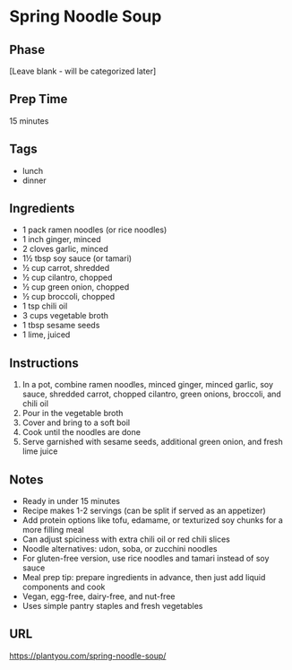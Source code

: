 # Spring Noodle Soup

## Phase
[Leave blank - will be categorized later]

## Prep Time
15 minutes

## Tags
- lunch
- dinner

## Ingredients
- 1 pack ramen noodles (or rice noodles)
- 1 inch ginger, minced
- 2 cloves garlic, minced
- 1½ tbsp soy sauce (or tamari)
- ½ cup carrot, shredded
- ½ cup cilantro, chopped
- ½ cup green onion, chopped
- ½ cup broccoli, chopped
- 1 tsp chili oil
- 3 cups vegetable broth
- 1 tbsp sesame seeds
- 1 lime, juiced

## Instructions
1. In a pot, combine ramen noodles, minced ginger, minced garlic, soy sauce, shredded carrot, chopped cilantro, green onions, broccoli, and chili oil
2. Pour in the vegetable broth
3. Cover and bring to a soft boil
4. Cook until the noodles are done
5. Serve garnished with sesame seeds, additional green onion, and fresh lime juice

## Notes
- Ready in under 15 minutes
- Recipe makes 1-2 servings (can be split if served as an appetizer)
- Add protein options like tofu, edamame, or texturized soy chunks for a more filling meal
- Can adjust spiciness with extra chili oil or red chili slices
- Noodle alternatives: udon, soba, or zucchini noodles
- For gluten-free version, use rice noodles and tamari instead of soy sauce
- Meal prep tip: prepare ingredients in advance, then just add liquid components and cook
- Vegan, egg-free, dairy-free, and nut-free
- Uses simple pantry staples and fresh vegetables

## URL
https://plantyou.com/spring-noodle-soup/
